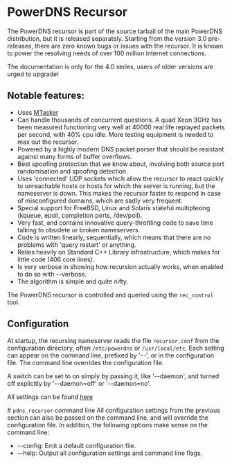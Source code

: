 # PowerDNS Recursor
The PowerDNS recursor is part of the source tarball of the main PowerDNS distribution, but it is released separately. Starting from the version 3.0 pre-releases, there are zero known bugs or issues with the recursor. It is known to power the resolving needs of over 100 million internet connections.

The documentation is only for the 4.0 series, users of older versions are urged to upgrade!

## Notable features:
-   Uses [MTasker](http://ds9a.nl/mtasker)
-   Can handle thousands of concurrent questions. A quad Xeon 3GHz has been measured functioning very well at 40000 real life replayed packets per second, with 40% cpu idle. More testing equipment is needed to max out the recursor.
-   Powered by a highly modern DNS packet parser that should be resistant against many forms of buffer overflows.
-   Best spoofing protection that we know about, involving both source port randomisation and spoofing detection.
-   Uses 'connected' UDP sockets which allow the recursor to react quickly to unreachable hosts or hosts for which the server is running, but the nameserver is down. This makes the recursor faster to respond in case of misconfigured domains, which are sadly very frequent.
-   Special support for FreeBSD, Linux and Solaris stateful multiplexing (kqueue, epoll, completion ports, /dev/poll).
-   Very fast, and contains innovative query-throttling code to save time talking to obsolete or broken nameservers.
-   Code is written linearly, sequentially, which means that there are no problems with 'query restart' or anything.
-   Relies heavily on Standard C++ Library infrastructure, which makes for little code (406 core lines).
-   Is very verbose in showing how recursion actually works, when enabled to do so with --verbose.
-   The algorithm is simple and quite nifty.

The PowerDNS recursor is controlled and queried using the `rec_control` tool.

## Configuration
At startup, the recursing nameserver reads the file `recursor.conf` from the configuration directory, often `/etc/powerdns` or `/usr/local/etc`. Each setting can appear on the command line, prefixed by '--', or in the configuration file. The command line overrides the configuration file.

A switch can be set to on simply by passing it, like '--daemon', and turned off explicitly by '--daemon=off' or '--daemon=no'.

All settings can be found [here](settings.md)

# `pdns_recursor` command line
All configuration settings from the previous section can also be passed on the command line, and will override the configuration file. In addition, the following options make sense on the command line:

* --config: Emit a default configuration file.
* --help: Output all configuration settings and command line flags.
